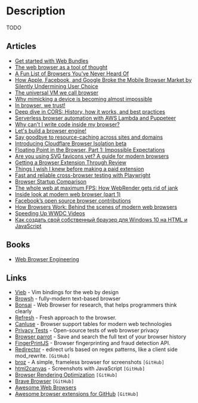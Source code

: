 # Description

TODO


## Articles

- [Get started with Web Bundles](https://web.dev/web-bundles/)
- [The web browser as a tool of thought](https://thesephist.com/posts/browser/)
- [A Fun List of Browsers You’ve Never Heard Of](https://thehistoryoftheweb.com/a-fun-list-of-browsers-youve-never-heard-of/)
- [How Apple, Facebook, and Google Broke the Mobile Browser Market by Silently Undermining User Choice](https://infrequently.org/2021/07/hobsons-browser/)
- [The universal VM we call browser](https://cerebralab.com/The_universal_VM_we_call_browser)
- [Why mimicking a device is becoming almost impossible](https://multilogin.com/why-mimicking-a-device-is-almost-impossible/)
- [In browser, we trust!](https://gnanesh.me/in-browsers-we-trust.html)
- [Deep dive in CORS: History, how it works, and best practices](https://ieftimov.com/post/deep-dive-cors-history-how-it-works-best-practices/)
- [Serverless browser automation with AWS Lambda and Puppeteer](https://acloudguru.com/blog/engineering/serverless-browser-automation-with-aws-lambda-and-puppeteer)
- [Why can't I write code inside my browser?](https://tomcritchlow.com/2021/01/14/new-browsers/)
- [Let's build a browser engine!](https://limpet.net/mbrubeck/2014/08/08/toy-layout-engine-1.html)
- [Say goodbye to resource-caching across sites and domains](https://www.stefanjudis.com/notes/say-goodbye-to-resource-caching-across-sites-and-domains/)
- [Introducing Cloudflare Browser Isolation beta](https://blog.cloudflare.com/browser-beta/)
- [Floating Point in the Browser, Part 1: Impossible Expectations](https://randomascii.wordpress.com/2020/09/27/floating-point-in-the-browser-part-1-impossible-expectations/)
- [Are you using SVG favicons yet? A guide for modern browsers](https://medium.com/swlh/are-you-using-svg-favicons-yet-a-guide-for-modern-browsers-836a6aace3df)
- [Getting a Browser Extension Through Review](https://formidable.com/blog/2020/extension-reviews/)
- [Things I wish I knew before making a paid extension](https://www.amie-chen.com/blog/making-paid-extension/)
- [Fast and reliable cross-browser testing with Playwright](https://medium.com/@arjunattam/fast-and-reliable-cross-browser-testing-with-playwright-155c0e8a821f)
- [Browser Startup Comparison](https://www.netmeister.org/blog/browser-startup.html)
- [The whole web at maximum FPS: How WebRender gets rid of jank](https://hacks.mozilla.org/2017/10/the-whole-web-at-maximum-fps-how-webrender-gets-rid-of-jank/)
- [Inside look at modern web browser (part 1)](https://developers.google.com/web/updates/2018/09/inside-browser-part1)
- [Facebook’s open source browser contributions](https://engineering.fb.com/2019/06/20/web/browser-contributions/)
- [How Browsers Work: Behind the scenes of modern web browsers](https://www.html5rocks.com/en/tutorials/internals/howbrowserswork/)
- [Speeding Up WWDC Videos](https://mjtsai.com/blog/2018/06/25/speeding-up-wwdc-videos/)
- [Как создать свой собственный браузер для Windows 10 на HTML и JavaScript](https://habr.com/ru/company/microsoft/blog/269143/)


## Books

- [Web Browser Engineering](https://browser.engineering/)


## Links

- [Vieb](https://vieb.dev/) - Vim bindings for the web by design
- [Browsh](https://www.brow.sh/) - fully-modern text-based browser
- [Bonsai](https://bonsaibrowser.com/) - Web Browser for research, that helps programmers think clearly
- [Refresh](https://refresh.study/) - Fresh approach to the browser.
- [CanIuse](https://caniuse.com/) - Browser support tables for modern web technologies
- [Privacy Tests](https://privacytests.org/) - Open-source tests of web browser privacy
- [Browser parrot](https://www.browserparrot.com/) - Save and search the full text of your browser history
- [FingerPrintJS](https://fingerprintjs.com/) - Browser fingerprinting and fraud detection API.
- [Redirector](https://github.com/einaregilsson/Redirector) - edirect urls based on regex patterns, like a client side mod_rewrite. `[GitHub]`
- [broz](https://github.com/antfu/broz) - A simple, frameless browser for screenshots `[GitHub]`
- [html2canvas](https://github.com/niklasvh/html2canvas) - Screenshots with JavaScript `[GitHub]`
- [Browser Rendering Optimization](https://github.com/vasanthk/browser-rendering-optimization) `[GitHub]`
- [Brave Browser](https://github.com/brave/brave-browser) `[GitHub]`
- [Awesome Web Browsers](https://github.com/cliffordfajardo/awesome-web-browsers)
- [Awesome browser extensions for GitHub](https://github.com/stefanbuck/awesome-browser-extensions-for-github) `[GitHub]`
